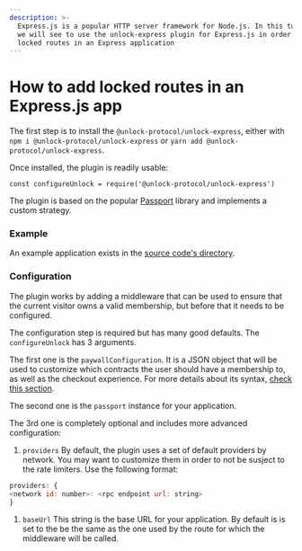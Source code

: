 ```yaml
---
description: >-
  Express.js is a popular HTTP server framework for Node.js. In this tutorial,
  we will see to use the unlock-express plugin for Express.js in order to add
  locked routes in an Express application
---
```


# How to add locked routes in an Express.js app

The first step is to install the `@unlock-protocol/unlock-express`, either with `npm i @unlock-protocol/unlock-express` or `yarn add @unlock-protocol/unlock-express`.

Once installed, the plugin is readily usable:

```
const configureUnlock = require('@unlock-protocol/unlock-express')
```

The plugin is based on the popular [Passport](https://www.passportjs.org/docs/) library and implements a custom strategy.

### Example

An example application exists in the [source code's directory](https://github.com/unlock-protocol/unlock/tree/master/packages/unlock-express/example).

### Configuration

The plugin works by adding a middleware that can be used to ensure that the current visitor owns a valid membership, but before that it needs to be configured.

The configuration step is required but has many good defaults. The `configureUnlock` has 3 arguments.

The first one is the `paywallConfiguration`. It is a JSON object that will be used to customize which contracts the user should have a membership to, as well as the checkout experience. For more details about its syntax, [check this section](../tools/paywall/configuring-checkout.md).&#x20;

The second one is the `passport` instance for your application.&#x20;

The 3rd one is completely optional and includes more advanced configuration:

1. `providers` By default, the plugin uses a set of default providers by network. You may want to customize them in order to not be susject to the rate limiters. Use the following format:

```javascript
providers: {
<network id: number>: <rpc endpoint url: string>
}
```

1. `baseUrl` This string is the base URL for your application. By default is is set to the be the same as the one used by the route for which the middleware will be called.

